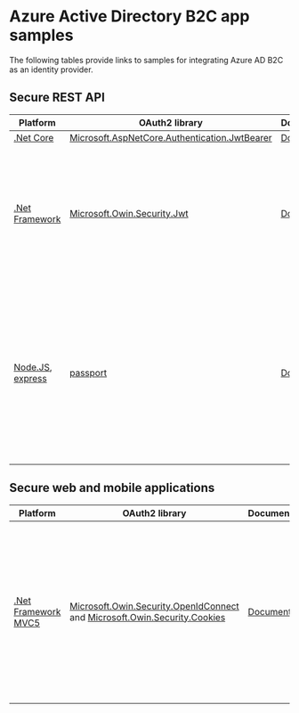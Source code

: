 # Azure Active Directory B2C app samples

The following tables provide links to samples for integrating Azure AD B2C as an identity provider.

## Secure REST API 

|Platform|OAuth2 library|Documentation|Sample|
|----|----|----|----|
|[.Net Core](https://docs.microsoft.com/en-us/aspnet/core/web-api/?view=aspnetcore-3.0)| [Microsoft.AspNetCore.Authentication.JwtBearer](https://www.nuget.org/packages/Microsoft.AspNetCore.Authentication.JwtBearer/)| [Documentation](apps/rest-api-dotnet-core)| |
|[.Net Framework](https://docs.microsoft.com/en-us/aspnet/web-api/)| [Microsoft.Owin.Security.Jwt](https://www.nuget.org/packages/Microsoft.Owin.Security.Jwt) |[Documentation](apps/rest-api-dotnet-fw-owin)| A combined [sample](https://github.com/Azure-Samples/active-directory-b2c-dotnet-webapp-and-webapi) for a .NET web application that calls a .NET Web API, both secured using Azure AD B2C.|
|[Node.JS](https://nodejs.org/en/), [express](https://www.npmjs.com/package/express)|[passport](https://www.npmjs.com/package/passport)|[Documentation](apps/rest-api-node-js)| A small node.js Web API [sample](https://github.com/Azure-Samples/active-directory-b2c-javascript-nodejs-webapi) for Azure AD B2C that shows how to protect your web api and accept B2C access tokens using passport.js.|


## Secure web and mobile applications 

|Platform|OAuth2 library|Documentation|Flow/Grant|
|----|----|----|----|
|[.Net Framework MVC5](https://docs.microsoft.com/en-us/aspnet/mvc/overview/getting-started/introduction/getting-started)| [Microsoft.Owin.Security.OpenIdConnect](https://www.nuget.org/packages/Microsoft.Owin.Security.OpenIdConnect/) and [Microsoft.Owin.Security.Cookies](https://www.nuget.org/packages/Microsoft.Owin.Security.Cookies) | [Documentation](apps/web-dotnet-fw-owin-oidc) | Demonstrates how to implement sign-in to Microsoft through an ASP.NET MVC solution by using a traditional web browser-based application and **OpenID Connect**|
